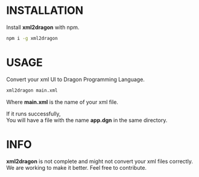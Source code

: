 # INSTALLATION

Install **xml2dragon** with npm.

```bash
npm i -g xml2dragon
```

# USAGE

Convert your xml UI to Dragon Programming Language.

```bash
xml2dragon main.xml
```

Where **main.xml** is the name of your xml file.

If it runs successfully,  
You will have a file with the name **app.dgn** in the same directory.

# INFO

**xml2dragon** is not complete and might not convert your xml files correctly.
We are working to make it better.
Feel free to contribute.